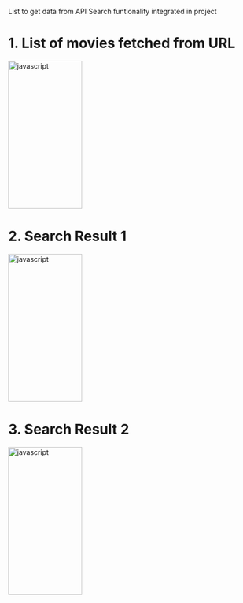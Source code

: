 List to get data from API
Search funtionality integrated in project


<strong><h1>1. List of movies fetched from URL   </h1></strong>
<img src="https://i.postimg.cc/ZYf1RKZw/IMG-20220629-WA0003.jpg" alt="javascript" width="150" height="300"/>

<strong><h1>2. Search Result 1</h1></strong>
<img src="https://i.postimg.cc/3xWpT11L/IMG-20220629-WA0002.jpg" alt="javascript" width="150" height="300"/>

<strong><h1>3. Search Result 2</h1></strong>
<img src="https://i.postimg.cc/jjzXJvfs/IMG-20220629-WA0001.jpg" alt="javascript" width="150" height="300"/>

